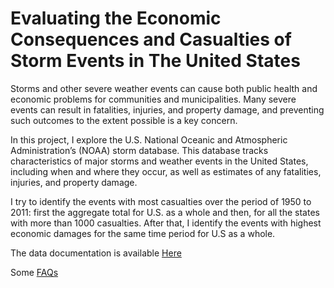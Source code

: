 # Evaluating the Economic Consequences and Casualties of Storm Events in The United States

Storms and other severe weather events can cause both public health and economic problems for communities and municipalities. 
Many severe events can result in fatalities, injuries, and property damage, and preventing such outcomes to the extent possible 
is a key concern.

In this project, I explore the U.S. National Oceanic and Atmospheric Administration’s (NOAA) storm database. This database tracks
characteristics of major storms and weather events in the United States, including when and where they occur, as well as estimates
of any fatalities, injuries, and property damage.

I try to identify the events with most casualties over the period of 1950 to 2011: first the aggregate total for U.S. as a whole 
and then, for all the states with more than 1000 casualties. After that, I identify the events with highest economic damages for 
the same time period for U.S as a whole.

The data documentation is available [Here](https://d396qusza40orc.cloudfront.net/repdata%2Fpeer2_doc%2Fpd01016005curr.pdf)

Some [FAQs](https://d396qusza40orc.cloudfront.net/repdata%2Fpeer2_doc%2FNCDC%20Storm%20Events-FAQ%20Page.pdf)

